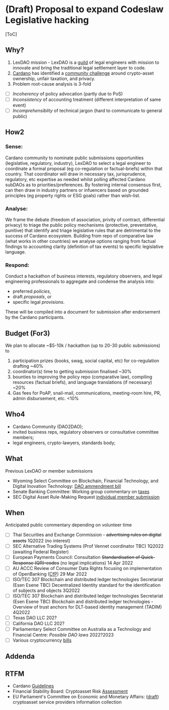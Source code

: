 # (Draft) Proposal to expand Codeslaw Legislative hacking

[ToC]

## Why?
1. LexDAO mission - LexDAO is a [guild](https://lexdao.substack.com/p/legal-engineering-certification-via-nft) of legal engineers with mission to innovate and bring the traditional legal settlement layer to code.
2. [Cardano](https://arxiv.org/pdf/2003.14271.pdf) has identified a [community challenge](https://cardano.ideascale.com/c/campaigns/26446/about) around crypto-asset ownership, unfair taxation, and privacy.
3. Problem root-cause analysis is 3-fold
- [ ] _Incoherency_ of policy advocation (partly due to PoS)
- [ ] _Inconsistency_ of accounting treatment (different interpretation of same event)
- [ ] _Incomprehensiblity_ of technical jargon (hard to communicate to general public)

## How2

### Sense: 
Cardano community to nominate public submissions opportunities (legislative, regulatory, industry), LexDAO to select a legal engineer to coordinate a formal proposal (eg co-regulation or factual-briefs) within that country. That coordinator will draw in necessary tax, jurisprudence, regulatory, etc expertise as needed whilst polling affected Cardano subDAOs as to priorities/preferences. By fostering internal consensus first, can then draw in industry partners or infuencers based on grounded principles (eg property rights or ESG goals) rather than wish-list.

### Analyse: 
We frame the debate (freedom of association, privity of contract, differential privacy) to triage the public policy mechanisms (protective, preventative, punitive) that identify and triage legislative rules that are detrimental to the success of Cardano ecosystem. Building from repo of comparative law (what works in other countries) we analyse options ranging from factual findings to accounting clarity (definition of tax events) to specific legislative language. 

### Respond: 
Conduct a hackathon of business interests, regulatory observers, and legal engineering professionals to aggregate and condense the analysis into: 
- preferred _policies_, 
- draft _proposals_, or
- specific legal _provisions_. 

These will be compiled into a document for submission after endorsement by the Cardano participants.

## Budget (For3)

We plan to allocate ~$5-10k / hackathon (up to 20-30 public submissions) to
1. participation prizes (books, swag, social capital, etc) for co-regulation drafting ~40%
2. coordinator(s) time to getting submission finalised ~30%
3. bounties to improving the policy repo (comparative law), compiling resources (factual briefs), and language translations (if necessary) ~20%
4. Gas fees for PoAP, snail-mail, communications, meeting-room hire, PR, admin disbursement, etc. <10%

## Who4

- Cardano Community (DAO2DAO);
- invited business reps, regulatory observers or consultative committee members;
- legal engineers, crypto-lawyers, standards body;

## What

Previous LexDAO or member submissions 
- Wyoming Select Committee on Blockchain, Financial Technology, and Digital Inovation Technology: [DAO ammendment bill](https://gateway.pinata.cloud/ipfs/Qmd5GczQqGLM3tssDSafDdsxE6tq5NFyAnRpJEaN89dPQu) 
- Senate Banking Committee: Working group commentary on [taxes](https://docs.google.com/document/d/1byeDtmrODAAK5tL8YbcEZ1xpz6OrOL5CtUjVJRCyXMQ/edit)
- SEC Digital Asset Rule-Making Request [individual member submission](https://www.sec.gov/rules/petitions/2022/petn4-782.pdf)

## When

Anticipated public commentary depending on volunteer time

- [ ] Thai Securities and Exchange Commission - ~~advertising rules on digital assets~~ 1Q2022 (no interest)
- [ ] SEC Alternative Trading Systems (Prof Vennet coordinator TBC) 1Q2022 (awaiting Federal Register)
- [ ] European Payments Council: Consultation ~~Standardisation of Quick-Response (QR)-codes~~ (no legal implications) 14 Apr 2022
- [ ] AU ACCC Review of Consumer Data Rights focusing on implementation of OpenBanking ([CfP](https://github.com/ConsumerDataStandardsAustralia/standards/issues/235)) 29 Mar 2022
- [ ] ISO/TEC 307 Blockchain and distributed ledger technologies Secretariat (Esen Esene TBC) Decentralized Identity standard for the identification of subjects and objects 3Q2022
- [ ] ISO/TEC 307 Blockchain and distributed ledger technologies Secretariat (Esen Esene TBC) Blockchain and distributed ledger technologies - Overview of trust anchors for DLT-based identity management (TADIM) 4Q2022
- [ ] Texas DAO LLC 202?
- [ ] California DAO LLC 202?
- [ ] Parliamentary Select Committee on Australia as a Technology and Financial Centre: _Possible DAO laws_ 2022?2023
- [ ] Various cryptocurrency [bills](https://www.lexology.com/library/detail.aspx?g=85a9c756-922d-40fb-90e7-420e8f821811)

## Addenda

## RTFM

- Cardano [Guidelines](https://docs.google.com/document/d/1g-iZhDlKhUBZkui1uv8NVNfJC4oVD3JtR-P6Fue7XPU/edit#)
- Financial Stability Board: Cryptoasset Risk [Assessment](https://www.fsb.org/wp-content/uploads/P160222.pdf)
- EU Parliament's Committee on Economic and Monetary Affairs: ([draft](https://www.europarl.europa.eu/doceo/document/CJ12-PR-704888_EN.pdf)) cryptoasset service providers information collection